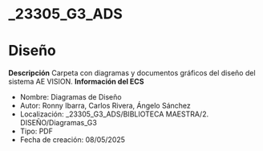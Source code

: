 # _23305_G3_ADS

# Diseño
**Descripción**
Carpeta con diagramas y documentos gráficos del diseño del sistema AE VISION.
**Información del ECS**

* Nombre: Diagramas de Diseño
* Autor: Ronny Ibarra, Carlos Rivera, Ángelo Sánchez
* Localización: _23305_G3_ADS/BIBLIOTECA MAESTRA/2. DISEÑO/Diagramas_G3
* Tipo: PDF
* Fecha de creación: 08/05/2025


